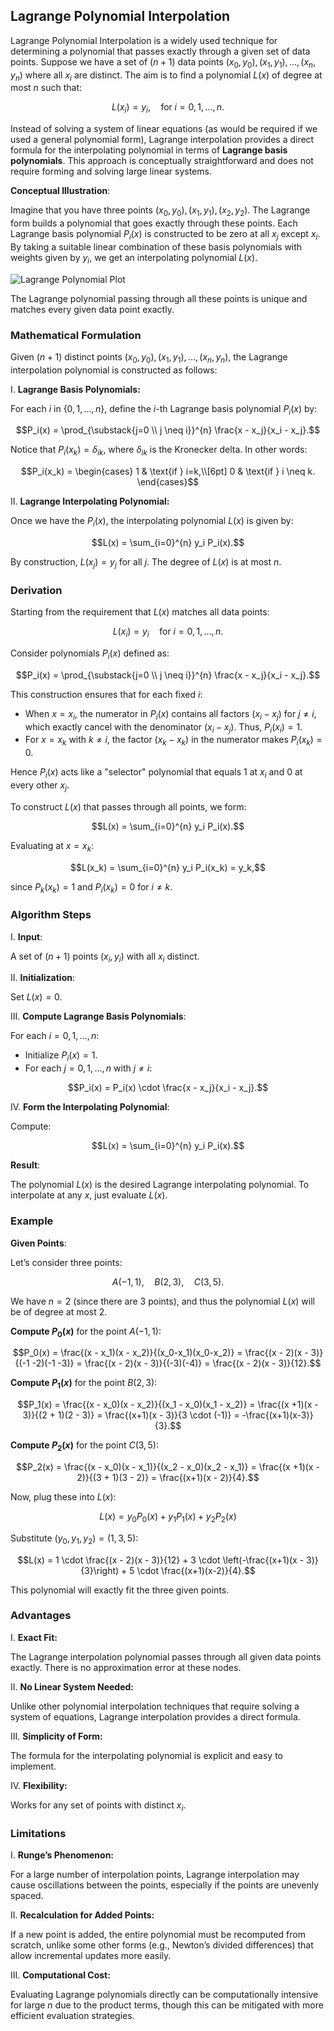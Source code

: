 ## Lagrange Polynomial Interpolation

Lagrange Polynomial Interpolation is a widely used technique for determining a polynomial that passes exactly through a given set of data points. Suppose we have a set of $(n+1)$ data points $(x_0, y_0), (x_1, y_1), \ldots, (x_n, y_n)$ where all $x_i$ are distinct. The aim is to find a polynomial $L(x)$ of degree at most $n$ such that:

$$L(x_i) = y_i, \quad \text{for} \; i=0,1,\ldots,n.$$

Instead of solving a system of linear equations (as would be required if we used a general polynomial form), Lagrange interpolation provides a direct formula for the interpolating polynomial in terms of **Lagrange basis polynomials**. This approach is conceptually straightforward and does not require forming and solving large linear systems.

**Conceptual Illustration**:

Imagine that you have three points $(x_0, y_0), (x_1, y_1), (x_2, y_2)$. The Lagrange form builds a polynomial that goes exactly through these points. Each Lagrange basis polynomial $P_i(x)$ is constructed to be zero at all $x_j$ except $x_i$. By taking a suitable linear combination of these basis polynomials with weights given by $y_i$, we get an interpolating polynomial $L(x)$.

![Lagrange Polynomial Plot](https://user-images.githubusercontent.com/37275728/188961030-379f428f-a0c4-403a-a6bd-e4a5393f38e0.png)

The Lagrange polynomial passing through all these points is unique and matches every given data point exactly.

### Mathematical Formulation

Given $(n+1)$ distinct points $(x_0, y_0), (x_1, y_1), \ldots, (x_n, y_n)$, the Lagrange interpolation polynomial is constructed as follows:

I. **Lagrange Basis Polynomials:**

For each $i$ in $\{0,1,\ldots,n\}$, define the $i$-th Lagrange basis polynomial $P_i(x)$ by:

$$P_i(x) = \prod_{\substack{j=0 \\ j \neq i}}^{n} \frac{x - x_j}{x_i - x_j}.$$

Notice that $P_i(x_k) = \delta_{ik}$, where $\delta_{ik}$ is the Kronecker delta. In other words:

$$P_i(x_k) =
\begin{cases}
1 & \text{if } i=k,\\[6pt]
0 & \text{if } i \neq k.
\end{cases}$$

II. **Lagrange Interpolating Polynomial:**

Once we have the $P_i(x)$, the interpolating polynomial $L(x)$ is given by:

$$L(x) = \sum_{i=0}^{n} y_i P_i(x).$$

By construction, $L(x_j) = y_j$ for all $j$. The degree of $L(x)$ is at most $n$.

### Derivation

Starting from the requirement that $L(x)$ matches all data points:

$$L(x_i) = y_i \quad \text{for } i=0,1,\ldots,n.$$

Consider polynomials $P_i(x)$ defined as:

$$P_i(x) = \prod_{\substack{j=0 \\ j \neq i}}^{n} \frac{x - x_j}{x_i - x_j}.$$

This construction ensures that for each fixed $i$:

- When $x = x_i$, the numerator in $P_i(x)$ contains all factors $(x_i - x_j)$ for $j \neq i$, which exactly cancel with the denominator $(x_i - x_j)$. Thus, $P_i(x_i)=1$.
- For $x = x_k$ with $k \neq i$, the factor $(x_k - x_k)$ in the numerator makes $P_i(x_k)=0$.

Hence $P_i(x)$ acts like a "selector" polynomial that equals 1 at $x_i$ and 0 at every other $x_j$.

To construct $L(x)$ that passes through all points, we form:

$$L(x) = \sum_{i=0}^{n} y_i P_i(x).$$

Evaluating at $x = x_k$:

$$L(x_k) = \sum_{i=0}^{n} y_i P_i(x_k) = y_k,$$

since $P_k(x_k)=1$ and $P_i(x_k)=0$ for $i \neq k$.

### Algorithm Steps

I. **Input**: 

A set of $(n+1)$ points $(x_i,y_i)$ with all $x_i$ distinct.

II. **Initialization**:

Set $L(x)=0$.

III. **Compute Lagrange Basis Polynomials**:

For each $i=0,1,\ldots,n$:

- Initialize $P_i(x)=1$.
- For each $j=0,1,\ldots,n$ with $j \neq i$:

$$P_i(x) = P_i(x) \cdot \frac{x - x_j}{x_i - x_j}.$$

IV. **Form the Interpolating Polynomial**:

Compute:

$$L(x) = \sum_{i=0}^{n} y_i P_i(x).$$

**Result**:

The polynomial $L(x)$ is the desired Lagrange interpolating polynomial. To interpolate at any $x$, just evaluate $L(x)$.

### Example

**Given Points**:

Let’s consider three points:

$$A(-1,1), \quad B(2,3), \quad C(3,5).$$

We have $n=2$ (since there are 3 points), and thus the polynomial $L(x)$ will be of degree at most 2.

**Compute $P_0(x)$** for the point $A(-1, 1)$:

$$P_0(x) = \frac{(x - x_1)(x - x_2)}{(x_0-x_1)(x_0-x_2)} = \frac{(x - 2)(x - 3)}{(-1 -2)(-1 -3)} = \frac{(x - 2)(x - 3)}{(-3)(-4)} = \frac{(x - 2)(x - 3)}{12}.$$

**Compute $P_1(x)$** for the point $B(2,3)$:

$$P_1(x) = \frac{(x - x_0)(x - x_2)}{(x_1 - x_0)(x_1 - x_2)} = \frac{(x +1)(x - 3)}{(2 + 1)(2 - 3)} = \frac{(x+1)(x - 3)}{3 \cdot (-1)} = -\frac{(x+1)(x-3)}{3}.$$

**Compute $P_2(x)$** for the point $C(3,5)$:

$$P_2(x) = \frac{(x - x_0)(x - x_1)}{(x_2 - x_0)(x_2 - x_1)} = \frac{(x +1)(x - 2)}{(3 + 1)(3 - 2)} = \frac{(x+1)(x - 2)}{4}.$$

Now, plug these into $L(x)$:

$$L(x) = y_0 P_0(x) + y_1 P_1(x) + y_2 P_2(x)$$

Substitute $(y_0, y_1, y_2) = (1,3,5)$:

$$L(x) = 1 \cdot \frac{(x - 2)(x - 3)}{12} + 3 \cdot \left(-\frac{(x+1)(x - 3)}{3}\right) + 5 \cdot \frac{(x+1)(x-2)}{4}.$$

This polynomial will exactly fit the three given points.

### Advantages

I. **Exact Fit:**  

The Lagrange interpolation polynomial passes through all given data points exactly. There is no approximation error at these nodes.

II. **No Linear System Needed:**  

Unlike other polynomial interpolation techniques that require solving a system of equations, Lagrange interpolation provides a direct formula.

III. **Simplicity of Form:**  

The formula for the interpolating polynomial is explicit and easy to implement.

IV. **Flexibility:**  

Works for any set of points with distinct $x_i$.

### Limitations

I. **Runge’s Phenomenon:**  

For a large number of interpolation points, Lagrange interpolation may cause oscillations between the points, especially if the points are unevenly spaced.

II. **Recalculation for Added Points:**  

If a new point is added, the entire polynomial must be recomputed from scratch, unlike some other forms (e.g., Newton’s divided differences) that allow incremental updates more easily.

III. **Computational Cost:**  

Evaluating Lagrange polynomials directly can be computationally intensive for large $n$ due to the product terms, though this can be mitigated with more efficient evaluation strategies.
